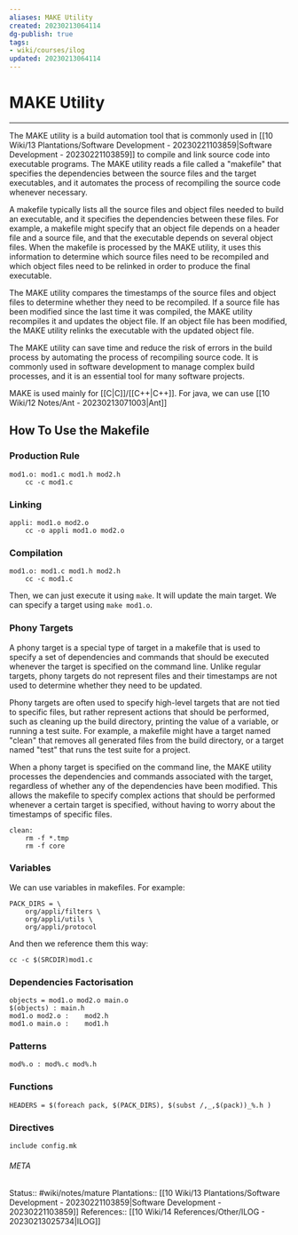 ```yaml
---
aliases: MAKE Utility
created: 20230213064114
dg-publish: true
tags:
- wiki/courses/ilog
updated: 20230213064114
---
```

# MAKE Utility
---
The MAKE utility is a build automation tool that is commonly used in [[10 Wiki/13 Plantations/Software Development - 20230221103859\|Software Development - 20230221103859]] to compile and link source code into executable programs. The MAKE utility reads a file called a "makefile" that specifies the dependencies between the source files and the target executables, and it automates the process of recompiling the source code whenever necessary.

A makefile typically lists all the source files and object files needed to build an executable, and it specifies the dependencies between these files. For example, a makefile might specify that an object file depends on a header file and a source file, and that the executable depends on several object files. When the makefile is processed by the MAKE utility, it uses this information to determine which source files need to be recompiled and which object files need to be relinked in order to produce the final executable.

The MAKE utility compares the timestamps of the source files and object files to determine whether they need to be recompiled. If a source file has been modified since the last time it was compiled, the MAKE utility recompiles it and updates the object file. If an object file has been modified, the MAKE utility relinks the executable with the updated object file.

The MAKE utility can save time and reduce the risk of errors in the build process by automating the process of recompiling source code. It is commonly used in software development to manage complex build processes, and it is an essential tool for many software projects.

MAKE is used mainly for [[C\|C]]/[[C++\|C++]]. For java, we can use [[10 Wiki/12 Notes/Ant - 20230213071003\|Ant]]

## How To Use the Makefile

### Production Rule
``` 
mod1.o: mod1.c mod1.h mod2.h  
	cc -c mod1.c
```

### Linking
```
appli: mod1.o mod2.o
	cc -o appli mod1.o mod2.o
```

### Compilation
```
mod1.o: mod1.c mod1.h mod2.h
	cc -c mod1.c
```

Then, we can just execute it using `make`. It will update the main target. We can specify a target using `make mod1.o`.

### Phony Targets
A phony target is a special type of target in a makefile that is used to specify a set of dependencies and commands that should be executed whenever the target is specified on the command line. Unlike regular targets, phony targets do not represent files and their timestamps are not used to determine whether they need to be updated.

Phony targets are often used to specify high-level targets that are not tied to specific files, but rather represent actions that should be performed, such as cleaning up the build directory, printing the value of a variable, or running a test suite. For example, a makefile might have a target named "clean" that removes all generated files from the build directory, or a target named "test" that runs the test suite for a project.

When a phony target is specified on the command line, the MAKE utility processes the dependencies and commands associated with the target, regardless of whether any of the dependencies have been modified. This allows the makefile to specify complex actions that should be performed whenever a certain target is specified, without having to worry about the timestamps of specific files.

```
clean:  
	rm -f *.tmp  
    rm -f core
```

### Variables
We can use variables in makefiles. For example:
```
PACK_DIRS = \  
    org/appli/filters \  
    org/appli/utils \  
    org/appli/protocol
```

And then we reference them this way:
```
cc -c $(SRCDIR)mod1.c
```

### Dependencies Factorisation
```
objects = mod1.o mod2.o main.o  
$(objects) : main.h  
mod1.o mod2.o :    mod2.h  
mod1.o main.o :    mod1.h
```

### Patterns
```
mod%.o : mod%.c mod%.h
```

### Functions
```
HEADERS = $(foreach pack, $(PACK_DIRS), $(subst /,_,$(pack))_%.h )
```

### Directives
```
include config.mk
```



###### META
Status:: #wiki/notes/mature 
Plantations:: [[10 Wiki/13 Plantations/Software Development - 20230221103859\|Software Development - 20230221103859]]
References:: [[10 Wiki/14 References/Other/ILOG - 20230213025734\|ILOG]]
